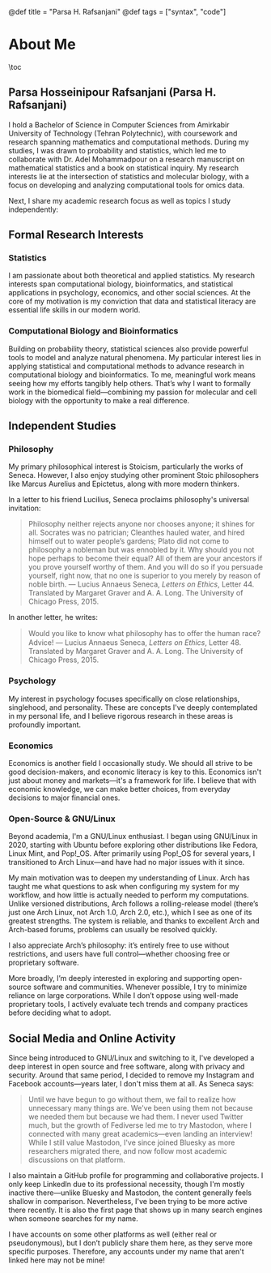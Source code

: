 @def title = "Parsa H. Rafsanjani"
@def tags = ["syntax", "code"]

# About Me

\toc

## Parsa Hosseinipour Rafsanjani (Parsa H. Rafsanjani)

I hold a Bachelor of Science in Computer Sciences from Amirkabir University of Technology (Tehran Polytechnic),
with coursework and research spanning mathematics and computational methods.
During my studies, I was drawn to probability and statistics,
which led me to collaborate with Dr. Adel Mohammadpour on a research manuscript on mathematical statistics and a book on statistical inquiry.
My research interests lie at the intersection of statistics and molecular biology, with a focus on developing and analyzing computational tools for omics data.

Next, I share my academic research focus as well as topics I study independently:

## Formal Research Interests

### Statistics

I am passionate about both theoretical and applied statistics.
My research interests span computational biology, bioinformatics, and statistical applications in psychology, economics, and other social sciences.
At the core of my motivation is my conviction that data and statistical literacy are essential life skills in our modern world.

### Computational Biology and Bioinformatics

Building on probability theory, statistical sciences also provide powerful tools to model and analyze natural phenomena.
My particular interest lies in applying statistical and computational methods to advance research in computational biology and bioinformatics.
To me, meaningful work means seeing how my efforts tangibly help others.
That’s why I want to formally work in the biomedical field—combining my passion for molecular and cell biology with the opportunity to make a real difference.

## Independent Studies

### Philosophy

My primary philosophical interest is Stoicism, particularly the works of Seneca.
However, I also enjoy studying other prominent Stoic philosophers like Marcus Aurelius and Epictetus,
along with more modern thinkers.

In a letter to his friend Lucilius, Seneca proclaims philosophy's universal invitation:
> Philosophy neither rejects anyone nor chooses anyone; it shines
> for all. Socrates was no patrician; Cleanthes hauled water, and hired
> himself out to water people’s gardens; Plato did not come to philosophy
> a nobleman but was ennobled by it. Why should you not hope
> perhaps to become their equal? All of them are your ancestors if you
> prove yourself worthy of them. And you will do so if you persuade
> yourself, right now, that no one is superior to you merely by reason
> of noble birth.
― Lucius Annaeus Seneca, *Letters on Ethics*, Letter 44. Translated by Margaret Graver and A. A. Long. The University of Chicago Press, 2015.

In another letter, he writes:
> Would you like to know what philosophy has to oﬀer the human race? Advice!
― Lucius Annaeus Seneca, *Letters on Ethics*, Letter 48. Translated by Margaret Graver and A. A. Long. The University of Chicago Press, 2015.

### Psychology

My interest in psychology focuses specifically on close relationships, singlehood, and personality. These are concepts I've deeply contemplated in my personal life, and I believe rigorous research in these areas is profoundly important.

### Economics

Economics is another field I occasionally study.
We should all strive to be good decision-makers, and economic literacy is key to this.
Economics isn't just about money and markets—it's a framework for life.
I believe that with economic knowledge, we can make better choices, from everyday decisions to major financial ones.

### Open-Source & GNU/Linux

Beyond academia, I'm a GNU/Linux enthusiast.
I began using GNU/Linux in 2020,
starting with Ubuntu before exploring other distributions like Fedora, Linux Mint, and Pop!\_OS.
After primarily using Pop!_OS for several years, I transitioned to Arch Linux—and have had no major issues with it since.

My main motivation was to deepen my understanding of Linux.
Arch has taught me what questions to ask when configuring my system for my workflow,
and how little is actually needed to perform my computations.
Unlike versioned distributions, Arch follows a rolling-release model (there’s just one Arch Linux, not Arch 1.0, Arch 2.0, etc.),
which I see as one of its greatest strengths.
The system is reliable, and thanks to excellent Arch and Arch-based forums, problems can usually be resolved quickly.

I also appreciate Arch’s philosophy:
it’s entirely free to use without restrictions, and users have full control—whether choosing free or proprietary software.

More broadly, I’m deeply interested in exploring and supporting open-source software and communities.
Whenever possible, I try to minimize reliance on large corporations.
While I don’t oppose using well-made proprietary tools, I actively evaluate tech trends and company practices before deciding what to adopt.

## Social Media and Online Activity

Since being introduced to GNU/Linux and switching to it, I've developed a deep interest in open source and free software, along with privacy and security.
Around that same period, I decided to remove my Instagram and Facebook accounts—years later, I don't miss them at all.
As Seneca says:
> Until we have begun to go without them, we fail to realize how unnecessary many things are. We've been using them not because we needed them but because we had them.
I never used Twitter much, but the growth of Fediverse led me to try Mastodon, where I connected with many great academics—even landing an interview!
While I still value Mastodon, I've since joined Bluesky as more researchers migrated there, and now follow most academic discussions on that platform.

I also maintain a GitHub profile for programming and collaborative projects.
I only keep LinkedIn due to its professional necessity, though I'm mostly inactive there—unlike Bluesky and Mastodon, the content generally feels shallow in comparison.
Nevertheless, I've been trying to be more active there recently.
It is also the first page that shows up in many search engines when someone searches for my name.

I have accounts on some other platforms as well (either real or pseudonymous),
but I don’t publicly share them here, as they serve more specific purposes.
Therefore, any accounts under my name that aren't linked here may not be mine!
